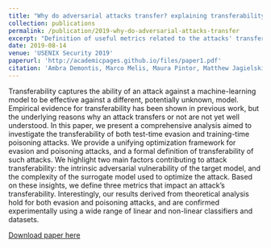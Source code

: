 ```yaml
---
title: "Why do adversarial attacks transfer? explaining transferability of evasion and poisoning attacks"
collection: publications
permalink: /publication/2019-why-do-adversarial-attacks-transfer
excerpt: "Definition of useful metrics related to the attacks' transferability."
date: 2019-08-14
venue: 'USENIX Security 2019'
paperurl: 'http://academicpages.github.io/files/paper1.pdf'
citation: 'Ambra Demontis, Marco Melis, Maura Pintor, Matthew Jagielski, Battista Biggio, Alina Oprea, Cristina Nita-Rotaru, Fabio Roli. *Why do adversarial attacks transfer? explaining transferability of evasion and poisoning attacks*, 28th USENIX Security Symposium 2019'
---
```


Transferability captures the ability of an attack against a machine-learning model to be effective against a different, potentially unknown, model. Empirical evidence for transferability has been shown in previous work, but the underlying reasons why an attack transfers or not are not yet well understood. In this paper, we present a comprehensive analysis aimed to investigate the transferability of both test-time evasion and training-time poisoning attacks. We provide a unifying optimization framework for evasion and poisoning attacks, and a formal definition of transferability of such attacks. We highlight two main factors contributing to attack transferability: the intrinsic adversarial vulnerability of the target model, and the complexity of the surrogate model used to optimize the attack. Based on these insights, we define three metrics that impact an attack’s transferability. Interestingly, our results derived from theoretical analysis hold for both evasion and poisoning attacks, and are confirmed experimentally using a wide range of linear and non-linear classifiers and datasets.

[Download paper here](https://www.usenix.org/system/files/sec19-demontis.pdf)
